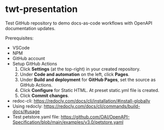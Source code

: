 # twt-presentation
Test GitHub repository to demo docs-as-code workflows with OpenAPI documentation updates.

Prerequisites:
- VSCode
- NPM
- GitHub account
- Setup GitHub Actions
  1. Click **Settings** (at the top-right) in your created repository.
  2. Under **Code and automation** on the left, click **Pages**.
  3. Under **Build and deployment** for **GitHub Pages**, set the source as GitHub Actions.
  4. Click **Configure** for Static HTML. At preset static.yml file is created.
  5. Click **Commit changes**.
- redoc-cli: https://redocly.com/docs/cli/installation/#install-globally
- Using redocly: https://redocly.com/docs/cli/commands/build-docs/#usage
- Test petstore.yaml file: https://github.com/OAI/OpenAPI-Specification/blob/main/examples/v3.0/petstore.yaml
